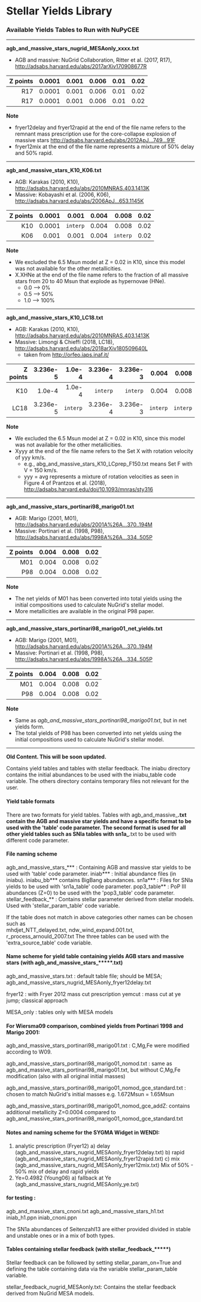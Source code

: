 # Stellar Yields Library


### Available Yields Tables to Run with NuPyCEE

- - - - - 
**agb_and_massive_stars_nugrid_MESAonly_xxxx.txt**

- AGB and massive: NuGrid Collaboration, Ritter et al. (2017, R17), <http://adsabs.harvard.edu/abs/2017arXiv170908677R>

|   Z points | 0.0001 | 0.001 | 0.006 | 0.01 | 0.02 |
|-----------:|-------:|------:|------:|-----:|-----:|
| R17        | 0.0001 | 0.001 | 0.006 | 0.01 | 0.02 |
| R17        | 0.0001 | 0.001 | 0.006 | 0.01 | 0.02 |

**Note** 

- fryer12delay and fryer12rapid at the end of the file name refers to the remnant mass prescription use for the core-collapse explosion of massive stars <http://adsabs.harvard.edu/abs/2012ApJ...749...91F>
- fryer12mix at the end of the file name represents a mixture of 50% delay and 50% rapid.
	
- - - - - 
**agb_and_massive_stars_K10_K06.txt**

- AGB: Karakas (2010, K10), <http://adsabs.harvard.edu/abs/2010MNRAS.403.1413K>
- Massive: Kobayashi et al. (2006, K06), <http://adsabs.harvard.edu/abs/2006ApJ...653.1145K>

|   Z points | 0.0001 | 0.001 | 0.004 | 0.008 | 0.02 |
|-----------:|-------:|------:|------:|------:|-----:|
| K10        | 0.0001 | `interp` | 0.004 | 0.008 | 0.02 |
| K06        | 0.001  |  0.001 | 0.004 |  `interp`  | 0.02 |

**Note** 

- We excluded the 6.5 Msun model at Z = 0.02 in K10, since this model was not available for the other metallicities.
- X.XHNe at the end of the file name refers to the fraction of all massive stars from 20 to 40 Msun that explode as hypernovae (HNe).
	- 0.0 --> 0% 
	- 0.5 --> 50% 
	- 1.0 --> 100%

- - - - - - 
**agb_and_massive_stars_K10_LC18.txt**

- AGB: Karakas (2010, K10), <http://adsabs.harvard.edu/abs/2010MNRAS.403.1413K>
- Massive: Limongi & Chieffi (2018, LC18), <http://adsabs.harvard.edu/abs/2018arXiv180509640L>
	- taken from <http://orfeo.iaps.inaf.it/>	 

|   Z points |3.236e-5|1.0e-4  |3.236e-4|3.236e-3| 0.004  | 0.008  |1.345e-2|  0.02  |
|-----------:|-------:|-------:|-------:|-------:|-------:|-------:|-------:|-------:|
| K10        |1.0e-4  |1.0e-4  |`interp`|`interp`| 0.004  | 0.008  |`interp`|  0.02  |
| LC18         |3.236e-5|`interp`|3.236e-4|3.236e-3|`interp`|`interp`|1.345e-2|1.345e-2|

**Note** 

- We excluded the 6.5 Msun model at Z = 0.02 in K10, since this model was not available for the other metallicities.
- Xyyy at the end of the file name refers to the Set X with rotation velocity of yyy km/s.
	- e.g., abg_and_massive_stars_K10_LCprep_F150.txt means Set F with V = 150 km/s.
	- yyy = avg represents a mixture of rotation velocities as seen in Figure 4 of Prantzos et al. (2018), <http://adsabs.harvard.edu/doi/10.1093/mnras/sty316>

- - - - - - 
**agb_and_massive_stars_portinari98_marigo01.txt**

- AGB: Marigo (2001, M01), <http://adsabs.harvard.edu/abs/2001A%26A...370..194M>
- Massive: Portinari et al. (1998, P98), <http://adsabs.harvard.edu/abs/1998A%26A...334..505P>

|   Z points |0.004  | 0.008  |   0.02 |
|-----------:|-------:|-------:|-------:|
| M01        |0.004  | 0.008  | 0.02 |
| P98         |0.004  | 0.008  | 0.02 |

**Note** 

- The net yields of M01 has been converted into total yields using the initial compositions used to calculate NuGrid's stellar model.
- More metallicities are available in the original P98 paper.

- - - - - - 
**agb_and_massive_stars_portinari98_marigo01_net_yields.txt**

- AGB: Marigo (2001, M01), <http://adsabs.harvard.edu/abs/2001A%26A...370..194M>
- Massive: Portinari et al. (1998, P98), <http://adsabs.harvard.edu/abs/1998A%26A...334..505P>

|   Z points |0.004  | 0.008  |   0.02 |
|-----------:|-------:|-------:|-------:|
| M01        |0.004  | 0.008  | 0.02 |
| P98         |0.004  | 0.008  | 0.02 |

**Note** 

- Same as *agb_and_massive_stars_portinari98_marigo01.txt*, but in net yields form.
- The total yields of P98 has been converted into net yields using the initial compositions used to calculate NuGrid's stellar model.

- - - - - - 


**Old Content. This will be soon updated.**

Contains yield tables and tables with stellar feedback.
The iniabu directory contains the initial abundances to be
used with the iniabu_table code variable.
The others directory contains temporary files not relevant
for the user. 


#### Yield table formats

There are two formats for yield tables. Tables with
agb_and_massive_****.txt contain the AGB and massive star yields
and have a specific format to be used with the 'table' code parameter.
The second format is used for all other yield tables such as
SNIa tables with sn1a_****.txt to be used with different code parameter.


#### File naming scheme

agb_and_massive_stars_*** : Containing AGB and massive star yields to be used with 'table' code parameter.
iniab*** : Initial abundance files (in iniabu). iniabu_bb*** contains BigBang abundances.
sn1a*** : Files for SNIa yields to be used with 'sn1a_table' code parameter.
pop3_table** : PoP III abundances (Z=0) to be used with the 'pop3_table' code parameter.
stellar_feedback_** : Contains stellar parameter derived from stellar models. Used with 'stellar_param_table' code variable.

If the table does not match in above categories other names can be chosen such as  
mhdjet_NTT_delayed.txt, ndw_wind_expand.001.txt, r_process_arnould_2007.txt
The three tables can be used with the 'extra_source_table' code variable.

#### Name scheme for yield table containing yields AGB stars and massive stars (with agb_and_massive_stars_*****.txt)

agb_and_massive_stars.txt : default table file; should be MESA; agb_and_massive_stars_nugrid_MESAonly_fryer12delay.txt

fryer12 : with Fryer 2012 mass cut prescription
yemcut  : mass cut at ye jump; classical approach

MESA_only : tables only with MESA models

#### For Wiersma09 comparison, combined yields from Portinari 1998 and Marigo 2001:

agb_and_massive_stars_portinari98_marigo01.txt : C,Mg,Fe were modified according to W09.

agb_and_massive_stars_portinari98_marigo01_nomod.txt : same as 
                agb_and_massive_stars_portinari98_marigo01.txt, but without C,Mg,Fe modification
		(also with all original initial masses)

agb_and_massive_stars_portinari98_marigo01_nomod_gce_standard.txt : chosen to match NuGrid's initial masses
								 e.g. 1.672Msun = 1.65Msun

agb_and_massive_stars_portinari98_marigo01_nomod_gce_addZ: contains additional metallicity
	Z=0.0004 compared to agb_and_massive_stars_portinari98_marigo01_nomod_gce_standard.txt



#### Notes and naming scheme for the SYGMA Widget in WENDI:

1) analytic prescription (Fryer12)
    a) delay  (agb_and_massive_stars_nugrid_MESAonly_fryer12delay.txt)
    b) rapid  (agb_and_massive_stars_nugrid_MESAonly_fryer12rapid.txt)
    c) mix    (agb_and_massive_stars_nugrid_MESAonly_fryer12mix.txt)
	Mix of 50% - 50% mix of delay and rapid yields
2) Ye=0.4982 (Young06)
    a) fallback at Ye (agb_and_massive_stars_nugrid_MESAonly_ye.txt)




#### for testing :

agb_and_massive_stars_cnoni.txt
agb_and_massive_stars_h1.txt
iniab_h1.ppn
iniab_cnoni.ppn


The SN1a abundances of Seitenzahl13 are either
provided divided in stable and unstable ones
or in a mix of both types.



#### Tables containing stellar feedback (with stellar_feedback_*****)

Stellar feedback can be followed by setting stellar_param_on=True
and defining the table containing data via the variable  stellar_param_table variable.

stellar_feedback_nugrid_MESAonly.txt: Contains the stellar feedback derived from NuGrid MESA models.
 


